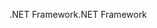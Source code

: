 <span data-ttu-id="ec781-101">.NET Framework</span><span class="sxs-lookup"><span data-stu-id="ec781-101">.NET Framework</span></span>